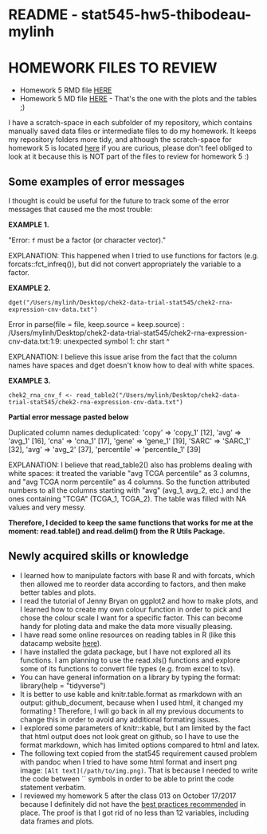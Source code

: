 # README - stat545-hw5-thibodeau-mylinh

# HOMEWORK FILES TO REVIEW

* Homework 5 RMD file [HERE](https://github.com/mylinhthibodeau/STAT545-HW-thibodeau-mylinh/blob/master/stat545-hw5-thibodeau-mylinh/stat545-hw05-thibodeau-mylinh.Rmd) 
* Homework 5 MD file [HERE](https://github.com/mylinhthibodeau/STAT545-HW-thibodeau-mylinh/blob/master/stat545-hw5-thibodeau-mylinh/stat545-hw05-thibodeau-mylinh.md) - That's the one with the plots and the tables ;) 

I have a scratch-space in each subfolder of my repository, which contains manually saved data files or intermediate files to do my homework. It keeps my repository folders more tidy, and although the scratch-space for homework 5 is located [here](https://github.com/mylinhthibodeau/STAT545-HW-thibodeau-mylinh/tree/master/stat545-hw5-thibodeau-mylinh/scratch-space) if you are curious, please don't feel obliged to look at it because this is NOT part of the files to review for homework 5 :) 

## Some examples of error messages

I thought is could be useful for the future to track some of the error messages that caused me the most trouble:

**EXAMPLE 1.** 

"Error: `f` must be a factor (or character vector)."

EXPLANATION: This happened when I tried to use functions for factors (e.g. forcats::fct_infreq()), but did not convert appropriately the variable to a factor.

**EXAMPLE 2.** 

```{r}
dget("/Users/mylinh/Desktop/chek2-data-trial-stat545/chek2-rna-expression-cnv-data.txt")
```

Error in parse(file = file, keep.source = keep.source) : /Users/mylinh/Desktop/chek2-data-trial-stat545/chek2-rna-expression-cnv-data.txt:1:9: unexpected symbol 1: chr start ^

EXPLANATION: I believe this issue arise from the fact that the column names have spaces and dget doesn't know how to deal with white spaces. 

**EXAMPLE 3.** 

```{r}
chek2_rna_cnv_f <- read_table2("/Users/mylinh/Desktop/chek2-data-trial-stat545/chek2-rna-expression-cnv-data.txt")
```

**Partial error message pasted below**

Duplicated column names deduplicated: 'copy' => 'copy_1' [12], 'avg' => 'avg_1' [16], 'cna' => 'cna_1' [17], 'gene' => 'gene_1' [19], 'SARC' => 'SARC_1' [32], 'avg' => 'avg_2' [37], 'percentile' => 'percentile_1' [39]

EXPLANATION: I believe that read_table2() also has problems dealing with white spaces: it treated the variable "avg TCGA percentile" as 3 columns, and "avg TCGA norm percentile" as 4 columns. So the function attributed numbers to all the columns starting with "avg" (avg_1, avg_2, etc.) and the ones containing "TCGA" (TCGA_1, TCGA_2). The table was filled with NA values and very messy. 

**Therefore, I decided to keep the same functions that works for me at the moment: read.table() and read.delim() from the R Utils Package.**


## Newly acquired skills or knowledge

* I learned how to manipulate factors with base R and with forcats, which then allowed me to reorder data according to factors, and then make better tables and plots.
* I read the tutorial of Jenny Bryan on ggplot2 and how to make plots, and I learned how to create my own colour function in order to pick and chose the colour scale I want for a specific factor. This can become handy for ploting data and make the data more visually pleasing. 
* I have read some online resources on reading tables in R (like this datacamp website [here](https://www.datacamp.com/community/tutorials/r-tutorial-read-excel-into-r)). 
* I have installed the gdata package, but I have not explored all its functions. I am planning to use the read.xls() functions and explore some of its functions to convert file types (e.g. from excel to tsv).
* You can have general information on a library by typing the format: library(help = "tidyverse")
* It is better to use kable and knitr.table.format as rmarkdown with an output: github_document, because when I used html, it changed my formating ! Therefore, I will go back in all my previous documents to change this in order to avoid any additional formating issues. 
* I explored some parameters of knitr::kable, but I am limited by the fact that html output does not look great on github, so I have to use the format markdown, which has limited options compared to html and latex. 
* The following text copied from the stat545 requirement caused problem with pandoc when I tried to have some html format and insert png image: `[Alt text](/path/to/img.png)`. That is because I needed to write the code between `` symbols in order to be able to print the code statement verbatim.
* I reviewed my homework 5 after the class 013 on October 17/2017 because I definitely did not have the [best practices recommended](http://stat545.com/cm013-notes_and_exercises.html) in place. The proof is that I got rid of no less than 12 variables, including data frames and plots. 
